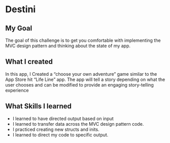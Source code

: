 # Destini


## My Goal

The goal of this challenge is to get you comfortable with implementing the MVC design pattern and thinking about the state of my app. 

## What I created

In this app, I Created a “choose your own adventure” game similar to the App Store hit “Life Line” app. The app will tell a story depending on what the user chooses and can be modified to provide an engaging story-telling experience

## What Skills I learned

* I learned to have directed output based on input
* I learned to transfer data across the MVC design pattern code.
* I practiced creating new structs and inits.
* I learned to direct my code to specific output.
